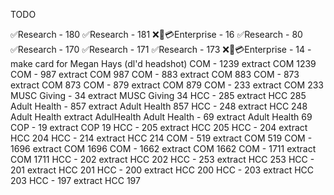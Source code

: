 TODO

✅Research - 180
✅Research - 181
❌👤💳Enterprise - 16
✅Research - 80
✅Research - 170
✅Research - 171
✅Research - 173
❌👤💳Enterprise - 14 - make card for Megan Hays (dl'd headshot)
COM - 1239
extract COM 1239
COM - 987
extract COM 987
COM - 883
extract COM 883
COM - 873
extract COM 873
COM - 879
extract COM 879
COM - 233
extract COM 233
MUSC Giving - 34
extract MUSC Giving 34
HCC - 285
extract HCC 285
Adult Health - 857
extract Adult Health 857
HCC - 248
extract HCC 248
Adult Health
extract AdulHealth
Adult Health - 69
extract Adult Health 69
COP - 19
extract COP 19
HCC - 205
extract HCC 205
HCC - 204
extract HCC 204
HCC - 214
extract HCC 214
COM - 519
extract COM 519
COM - 1696
extract COM 1696
COM - 1662
extract COM 1662
COM - 1711
extract COM 1711
HCC - 202
extract HCC 202
HCC - 253
extract HCC 253
HCC - 201
extract HCC 201
HCC - 200
extract HCC 200
HCC - 203
extract HCC 203
HCC - 197
extract HCC 197
